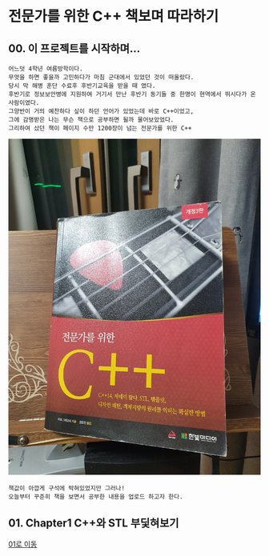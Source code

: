 # 전문가를 위한 C++ 책보며 따라하기

## 00. 이 프로젝트를 시작하며...

    어느덧 4학년 여름방학이다.
    무엇을 하면 좋을까 고민하다가 마침 군대에서 있었던 것이 떠올랐다.
    당시 막 해병 훈단 수료후 후반기교육을 받을 때 였다.
    후반기로 정보보안병에 지원하여 거기서 만난 후반기 동기들 중 한명이 현역에서 뛰시다가 온 사람이였다.
    그양반이 거의 예찬하다 싶이 하던 언어가 있었는데 바로 C++이었고, 
    그에 감명받은 나는 무슨 책으로 공부하면 될까 물어보았었다.
    그리하여 샀던 책이 페이지 수만 1200장이 넘는 전문가를 위한 C++
<img src="./img/전문가를위한C++책.jpg">
    
    책값이 아깝게 구석에 박혀있었지만 그러나!
    오늘부터 꾸준히 책을 보면서 공부한 내용을 업로드 하고자 한다.

## 01. Chapter1 C++와 STL 부딫혀보기
[01로 이동](./Chapter01)

